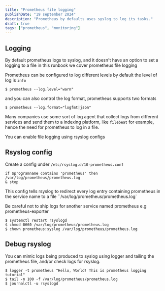 ```yaml
---
title: "Prometheus file logging"
publishDate: "19 september 2024"
description: "Prometheus by defaults uses syslog to log its tasks."
draft: true
tags: ["prometheus", "monitoring"]
---
```


## Logging
By default prometheus logs to syslog, and it doesn't have an option to set a logging to a file in this runbook we cover prometheus file logging

Prometheus can be configured to log different levels by default the level of log is `info`
```shell
$ prometheus --log.level="warn"
```
and you can also control the log format, prometheus supports two formats
```shell
$ prometheus --log.format="logfmt|json"
```
Many companies use some sort of log agent that collect logs from different services and send them to a indexing platform, like `filebeat` for example, hence the need for prometheus to log in a file.

You can enable file logging using rsyslog configs
## Rsyslog config
Create a config  under `/etc/rsyslog.d/10-prometheus.conf` 

```file
if $programname contains 'prometheus' then /var/log/prometheus/prometheus.log
& stop
```
This config tells rsyslog to redirect every log entry containing prometheus in the service name to a file ``/var/log/prometheus/prometheus.log`

Be careful not to ship logs for another service named prometheus e.g prometheus-exporter
```shell
$ systemctl restart rsyslogd
$ chmod 0660 /var/log/prometheus/prometheus.log
$ chown prometheus:syslog /var/log/prometheus/prometheus.log
```
## Debug rsyslog

You can mimic logs being produced to syslog using logger and tailing the prometheus file, and/or check logs for rsyslog.

```shell
$ logger -t prometheus "Hello, World! This is prometheus logging tutorial"
$ tail -n 100 -f /var/log/prometheus/prometheus.log
$ journalctl -u rsyslogd
```
